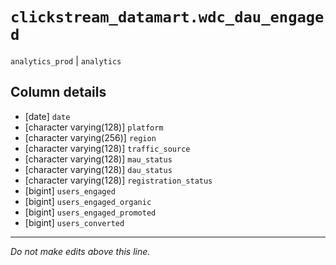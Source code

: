 # `clickstream_datamart.wdc_dau_engaged`
`analytics_prod` | `analytics`

## Column details
* [date]      `date`
* [character varying(128)] `platform`
* [character varying(256)] `region`
* [character varying(128)] `traffic_source`
* [character varying(128)] `mau_status`
* [character varying(128)] `dau_status`
* [character varying(128)] `registration_status`
* [bigint]    `users_engaged`
* [bigint]    `users_engaged_organic`
* [bigint]    `users_engaged_promoted`
* [bigint]    `users_converted`

-------------------------------------------------------------------------------
*Do not make edits above this line.*
